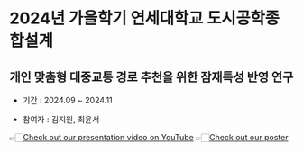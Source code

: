 # 2024년 가을학기 연세대학교 도시공학종합설계
## 개인 맞춤형 대중교통 경로 추천을 위한 잠재특성 반영 연구

-  기간 : 2024.09 ~ 2024.11

-  참여자 : 김지원, 최윤서

👉🏻[Check out our presentation video on YouTube](https://youtu.be/wys6n4GLhZ4)
👉🏻[Check out our poster](도시공학종합설계_포스터A0_최종.pdf)